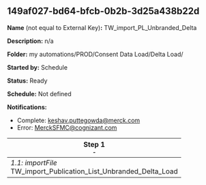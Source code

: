 ## 149af027-bd64-bfcb-0b2b-3d25a438b22d

**Name** (not equal to External Key)**:** TW_import_PL_Unbranded_Delta

**Description:** n/a

**Folder:** my automations/PROD/Consent Data Load/Delta Load/

**Started by:** Schedule

**Status:** Ready

**Schedule:** Not defined

**Notifications:**

* Complete: keshav.puttegowda@merck.com
* Error: MerckSFMC@cognizant.com

| Step 1<br>_<small>-</small>_ |
| --- |
| _1.1: importFile_<br>TW_import_Publication_List_Unbranded_Delta_Load |
